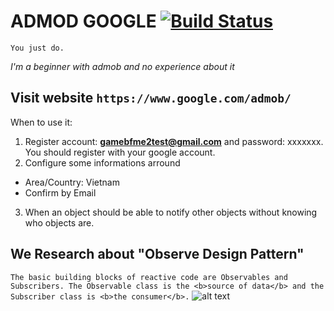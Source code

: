 # ADMOD GOOGLE [![Build Status](https://travis-ci.org/nomensa/jquery.hide-show.svg)](https://travis-ci.org/nomensa/jquery.hide-show.svg?branch=master)

   ```You just do.```

<p><i>I'm a beginner with admob and no experience about it</i></p>
  
## Visit website `https://www.google.com/admob/`

When to use it:
1. Register account: <b>gamebfme2test@gmail.com</b> and password: xxxxxxx. You should register with your google account.
2. Configure some informations arround
- Area/Country: Vietnam
- Confirm by Email
3. When an object should be able to notify other objects without knowing who objects are.

## We Research about "Observe Design Pattern"
``The basic building blocks of reactive code are Observables and Subscribers. The Observable class is the <b>source of data</b> and the Subscriber class is <b>the consumer</b>.``
![alt text](https://github.com/danisluis6/RxJava-Introduction/blob/level_research_reactive/Deeply/1.png)


